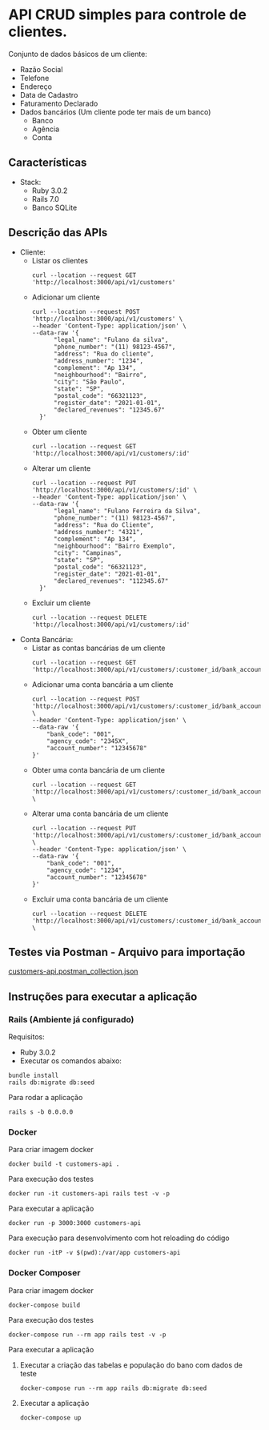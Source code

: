 # API CRUD simples para controle de clientes.

Conjunto de dados básicos de um cliente:
- Razão Social
- Telefone
- Endereço
- Data de Cadastro
- Faturamento Declarado
- Dados bancários (Um cliente pode ter mais de um banco)
  - Banco
  - Agência
  - Conta

## Características
- Stack:
  - Ruby 3.0.2
  - Rails 7.0
  - Banco SQLite

## Descrição das APIs
  - Cliente:
    - Listar os clientes
      ```
      curl --location --request GET 'http://localhost:3000/api/v1/customers'
      ```
    - Adicionar um cliente
      ```
      curl --location --request POST 'http://localhost:3000/api/v1/customers' \
      --header 'Content-Type: application/json' \
      --data-raw '{
            "legal_name": "Fulano da silva",
            "phone_number": "(11) 98123-4567",
            "address": "Rua do cliente",
            "address_number": "1234",
            "complement": "Ap 134",
            "neighbourhood": "Bairro",
            "city": "São Paulo",
            "state": "SP",
            "postal_code": "66321123",
            "register_date": "2021-01-01",
            "declared_revenues": "12345.67"
        }'
      ```
    - Obter um cliente
      ```
      curl --location --request GET 'http://localhost:3000/api/v1/customers/:id'
      ```
    - Alterar um cliente
      ```
      curl --location --request PUT 'http://localhost:3000/api/v1/customers/:id' \
      --header 'Content-Type: application/json' \
      --data-raw '{
            "legal_name": "Fulano Ferreira da Silva",
            "phone_number": "(11) 98123-4567",
            "address": "Rua do Cliente",
            "address_number": "4321",
            "complement": "Ap 134",
            "neighbourhood": "Bairro Exemplo",
            "city": "Campinas",
            "state": "SP",
            "postal_code": "66321123",
            "register_date": "2021-01-01",
            "declared_revenues": "112345.67"
        }'
      ```
    - Excluir um cliente
      ```
      curl --location --request DELETE 'http://localhost:3000/api/v1/customers/:id'
      ```
  - Conta Bancária:
    - Listar as contas bancárias de um cliente
      ```
      curl --location --request GET 'http://localhost:3000/api/v1/customers/:customer_id/bank_accounts'
      ```
    - Adicionar uma conta bancária a um cliente
      ```
      curl --location --request POST 'http://localhost:3000/api/v1/customers/:customer_id/bank_accounts' \
      --header 'Content-Type: application/json' \
      --data-raw '{
          "bank_code": "001",
          "agency_code": "2345X",
          "account_number": "12345678"
      }'
      ```
    - Obter uma conta bancária de um cliente
      ```
      curl --location --request GET 'http://localhost:3000/api/v1/customers/:customer_id/bank_accounts/:id' \
      ```
    - Alterar uma conta bancária de um cliente
      ```
      curl --location --request PUT 'http://localhost:3000/api/v1/customers/:customer_id/bank_accounts/:id' \
      --header 'Content-Type: application/json' \
      --data-raw '{
          "bank_code": "001",
          "agency_code": "1234",
          "account_number": "12345678"
      }'
      ```
    - Excluir uma conta bancária de um cliente
      ```
      curl --location --request DELETE 'http://localhost:3000/api/v1/customers/:customer_id/bank_accounts/:id' \
      ```
## Testes via Postman - Arquivo para importação
[customers-api.postman_collection.json](/customers-api.postman_collection.json)

## Instruções para executar a aplicação

### **Rails (Ambiente já configurado)**

Requisitos:
- Ruby 3.0.2
- Executar os comandos abaixo:
```
bundle install
rails db:migrate db:seed
```
Para rodar a aplicação
```
rails s -b 0.0.0.0
```

### **Docker**
Para criar imagem docker
```
docker build -t customers-api .
```

Para execução dos testes
```
docker run -it customers-api rails test -v -p
```

Para executar a aplicação
```
docker run -p 3000:3000 customers-api
```

Para execução para desenvolvimento com hot reloading do código

```
docker run -itP -v $(pwd):/var/app customers-api
```

### **Docker Composer**
Para criar imagem docker
```
docker-compose build
```

Para execução dos testes
```
docker-compose run --rm app rails test -v -p
```

Para executar a aplicação

1) Executar a criação das tabelas e população do bano com dados de teste
    ```
    docker-compose run --rm app rails db:migrate db:seed
    ```

2) Executar a aplicação
    ```
    docker-compose up
    ```
